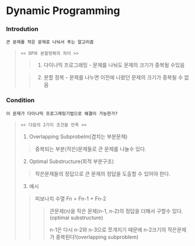 # Dynamic Programming

### Introdution

`큰 문제를 작은 문제로 나눠서 푸는 알고리즘`

> `<< DP와 분할정복의 차이 >>`
>   >1. 다이나믹 프로그래밍 - 문제를 나눠도 문제의 크기가 중복될 수있음
>
>   >2. 분할 정복 - 문제를 나누면 이전에 나왔던 문제의 크기가 중복될 수 없음

### Condition

`이 문제가 다이나믹 프로그래밍기법으로 해결이 가능한가?`

> `<< 다음의 2가지 조건을 만족 >>`
>1. Overlapping Subprobelm(겹치는 부분문제)
>   >중복되는 부분(작은)문제들로 큰 문제를 나눌수 있다.
>2. Optimal Substructure(최적 부분구조)
>   >작은문제들의 정답으로 큰 문제의 정답을 도출할 수 있어야 한다.
>3. 예시
>   >피보나치 수열 Fn = Fn-1 + Fn-2  
>   >   >큰문제(n)을 작은 문제(n-1, n-2)의 정답을 더해서 구할수 있다.(optimal substructure)
>   >   >
>   >   >n-1은 다시 n-2와 n-3으로 쪼개지기 때문에 n-2크기의 작은문제가 중복된다!(overlapping subproblem)

